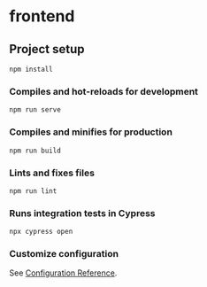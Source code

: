 # frontend

## Project setup

```
npm install
```

### Compiles and hot-reloads for development

```
npm run serve
```

### Compiles and minifies for production

```
npm run build
```

### Lints and fixes files

```
npm run lint
```

### Runs integration tests in Cypress

```
npx cypress open
```

### Customize configuration

See [Configuration Reference](https://cli.vuejs.org/config/).
